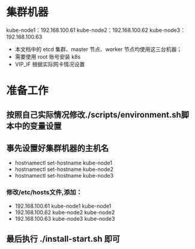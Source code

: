 # 集群机器
kube-node1：192.168.100.61
kube-node2：192.168.100.62
kube-node3：192.168.100.63

* 本文档中的 etcd 集群、master 节点、worker 节点均使用这三台机器；
* 需要使用 root 账号安装 k8s
* VIP_IF 根据实际网卡情况设置

# 准备工作

## 按照自己实际情况修改./scripts/environment.sh脚本中的变量设置

## 事先设置好集群机器的主机名
* hostnamectl set-hostname kube-node1
* hostnamectl set-hostname kube-node2
* hostnamectl set-hostname kube-node3
### 修改/etc/hosts文件,添加：
* 192.168.100.61 kube-node1 kube-node1
* 192.168.100.62 kube-node2 kube-node2
* 192.168.100.63 kube-node3 kube-node3

## 最后执行 ./install-start.sh 即可
